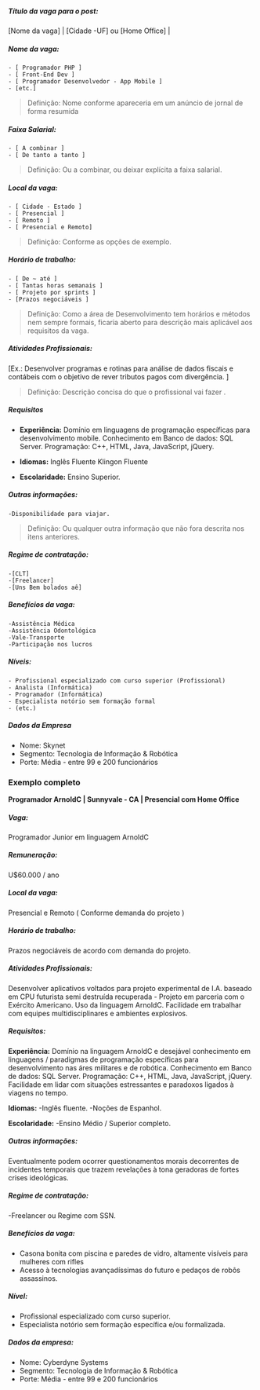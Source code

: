 ##### Título da vaga para o post:
[Nome da vaga] | [Cidade -UF] ou [Home Office] | 

##### Nome da vaga:
	- [ Programador PHP ]
	- [ Front-End Dev ]
	- [ Programador Desenvolvedor - App Mobile ]
    - [etc.]

> Definição: Nome conforme apareceria em um anúncio de jornal
de forma resumida


##### Faixa Salarial:
    - [ A combinar ] 
	- [ De tanto a tanto ]

>Definição: Ou a combinar, ou deixar explícita a faixa salarial.

##### Local da vaga:
    - [ Cidade - Estado ]
	- [ Presencial ]
	- [ Remoto ]
	- [ Presencial e Remoto]

> Definição: Conforme as opções de exemplo.


##### Horário de trabalho:
    - [ De ~ até ]
    - [ Tantas horas semanais ]
	- [ Projeto por sprints ]
	- [Prazos negociáveis ]

>Definição: Como a área de Desenvolvimento tem horários e métodos
nem sempre formais, ficaria aberto para descrição mais aplicável aos 
requisitos da vaga.

##### Atividades Profissionais:

[Ex.: Desenvolver programas e rotinas para análise de dados fiscais e contábeis com o objetivo de rever tributos pagos com divergência. ]

>Definição: Descrição concisa do que o profissional vai fazer .

##### Requisitos

- **Experiência:**
		Domínio em linguagens de programação específicas para desenvolvimento mobile. Conhecimento em Banco de dados: SQL Server. Programação: C++, HTML, Java, JavaScript, jQuery.

- **Idiomas:**
		Inglês Fluente
		Klingon Fluente
		
- **Escolaridade:**
		Ensino Superior.
				
##### Outras informações:
    -Disponibilidade para viajar.

>Definição: Ou qualquer outra informação que não fora descrita nos itens anteriores.

	
##### Regime de contratação:
    -[CLT]
    -[Freelancer]
    -[Uns Bem bolados aê]
	
##### Benefícios da vaga:
    -Assistência Médica
    -Assistência Odontológica
    -Vale-Transporte
	-Participação nos lucros
	
##### Níveis:
    - Profissional especializado com curso superior (Profissional)
    - Analista (Informática)
    - Programador (Informática)
    - Especialista notório sem formação formal
    - (etc.)

##### Dados da Empresa

- Nome: Skynet
- Segmento: Tecnologia de Informação & Robótica
- Porte: Média - entre 99 e 200 funcionários

### Exemplo completo

**Programador ArnoldC |  Sunnyvale - CA | Presencial com Home Office**

##### Vaga:
Programador Junior em linguagem ArnoldC

##### Remuneração:
U$60.000 / ano

##### Local da vaga:
Presencial e Remoto ( Conforme demanda do projeto )

##### Horário de trabalho:
Prazos negociáveis de acordo com demanda do projeto.

##### Atividades Profissionais:
Desenvolver aplicativos voltados para projeto experimental de I.A. baseado em CPU futurista semi destruída recuperada - Projeto em parceria com o Exército Americano. Uso da linguagem ArnoldC. Facilidade em trabalhar com equipes multidisciplinares e ambientes explosivos.

##### Requisitos:

**Experiência:**
Domínio na linguagem ArnoldC e desejável conhecimento em linguagens / paradigmas de programação específicas para desenvolvimento nas áres militares e de robótica. Conhecimento em Banco de dados: SQL Server. Programação: C++, HTML, Java, JavaScript, jQuery. Facilidade em lidar com situações estressantes e paradoxos ligados à viagens no tempo.

**Idiomas:**
-Inglês fluente.
-Noções de Espanhol.

**Escolaridade:**
-Ensino Médio / Superior completo.

##### Outras informações: 
Eventualmente podem ocorrer questionamentos morais decorrentes de incidentes temporais que trazem revelações à tona geradoras de fortes crises ideológicas.

##### Regime de contratação: 
-Freelancer ou Regime com SSN.

##### Benefícios da vaga: 
- Casona bonita com piscina e paredes de vidro, altamente visíveis para mulheres com rifles
- Acesso à tecnologias avançadíssimas do futuro e pedaços de robôs assassinos.

##### Nível: 
- Profissional especializado com curso superior.
- Especialista notório sem formação específica e/ou formalizada.

##### Dados da empresa: 
- Nome: Cyberdyne Systems
- Segmento: Tecnologia de Informação & Robótica
- Porte: Média - entre 99 e 200 funcionários
